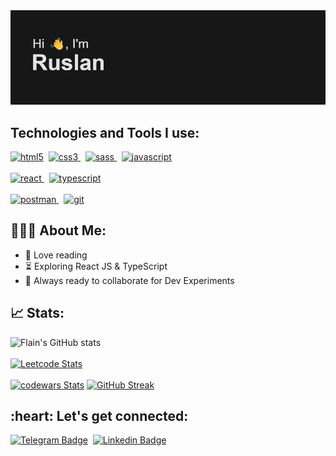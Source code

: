 <img src="https://github.com/Flaain/Flaain/blob/main/header.png" alt="banner" />
<h2 align="left">Technologies and Tools I use:</h2>
<p align="left">
    <a href="https://www.w3.org/html/" target="_blank"> <img src="https://img.shields.io/badge/HTML5-E34F26?style=for-the-badge&logo=html5&logoColor=white" alt="html5" /></a>&nbsp;
    <a href="https://www.w3schools.com/css/" target="_blank"> <img src="https://img.shields.io/badge/CSS3-1572B6?style=for-the-badge&logo=css3&logoColor=white" alt="css3" /> </a>&nbsp;
    <a href="https://sass-lang.com" target="_blank"> <img src="https://img.shields.io/badge/Sass-CC6699?style=for-the-badge&logo=sass&logoColor=white" alt="sass" /> </a>&nbsp;
    <a href="https://developer.mozilla.org/en-US/docs/Web/JavaScript" target="_blank">
        <img src="https://img.shields.io/badge/JavaScript-323330?style=for-the-badge&logo=javascript&logoColor=F7DF1E" alt="javascript" />
    </a>
    </br>
    </br>
    <a href="https://reactjs.org/" target="_blank"> <img src="https://img.shields.io/badge/React-20232A?style=for-the-badge&logo=react&logoColor=61DAFB" alt="react" /> </a>&nbsp;
    <a href="https://www.typescriptlang.org/" target="_blank"> <img src="https://img.shields.io/badge/TypeScript-007ACC?style=for-the-badge&logo=typescript&logoColor=white" alt="typescript"/> </a>
    </br>
    </br>
    <a href="https://www.postman.com/" target="_blank"> <img src="https://img.shields.io/badge/Postman-FF6C37?style=for-the-badge&logo=postman&logoColor=white" alt="postman" /> </a>&nbsp;
    <a href="https://git-scm.com/" target="_blank"> <img src="https://img.shields.io/badge/GIT-E44C30?style=for-the-badge&logo=git&logoColor=white" alt="git" /> </a>
</p>

<h2 align="left">👨🏻‍💻 About Me:</h2>

- :book: Love reading 
- :hourglass_flowing_sand: Exploring React JS & TypeScript 
- :rocket: Always ready to collaborate for Dev Experiments

<h2 align="left">📈 Stats:</h2>

![Flain's GitHub stats](https://github-readme-stats.vercel.app/api?username=flaain) </br></br>
[![Leetcode Stats](https://leetcard.jacoblin.cool/Flaain)](https://leetcode.com/Flaain) </br></br>
[![codewars Stats](https://www.codewars.com/users/Flain/badges/large)](https://www.codewars.com/users/flain)
[![GitHub Streak](https://streak-stats.demolab.com/?user=Flaain)](https://git.io/streak-stats)

<h2 align="left">:heart: Let's get connected:</h2>

[![Telegram Badge](https://img.shields.io/badge/Telegram-2CA5E0?style=for-the-badge&logo=telegram&logoColor=white)](https://t.me/Flain)&nbsp;
[![Linkedin Badge](https://img.shields.io/badge/LinkedIn-0077B5?style=for-the-badge&logo=linkedin&logoColor=white)](https://www.linkedin.com/in/ruslan-salmanov-7068a4229/)
